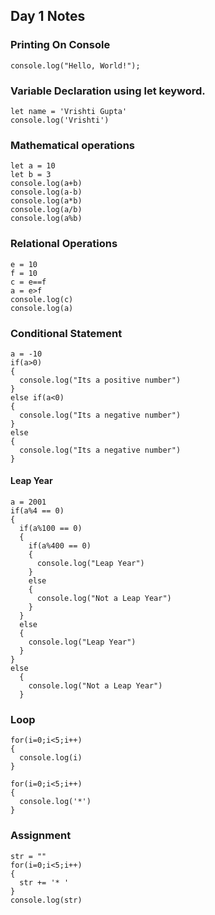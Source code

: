 ## Day 1 Notes

### Printing On Console
```
console.log("Hello, World!");
```
### Variable Declaration using let keyword.
```
let name = 'Vrishti Gupta'
console.log('Vrishti')
```
### Mathematical operations
```
let a = 10
let b = 3
console.log(a+b)
console.log(a-b)
console.log(a*b)
console.log(a/b)
console.log(a%b)
```

### Relational Operations
```
e = 10
f = 10
c = e==f
a = e>f
console.log(c)
console.log(a)
```

### Conditional Statement
```
a = -10
if(a>0)
{
  console.log("Its a positive number")
}
else if(a<0)
{
  console.log("Its a negative number")
}
else
{
  console.log("Its a negative number")
}
```

#### Leap Year
```
a = 2001
if(a%4 == 0)
{
  if(a%100 == 0)
  {
    if(a%400 == 0)
    {
      console.log("Leap Year")
    }
    else
    {
      console.log("Not a Leap Year")
    }
  }
  else
  {
    console.log("Leap Year")
  }
}
else
  {
    console.log("Not a Leap Year")  
  }
```
### Loop
```
for(i=0;i<5;i++)
{
  console.log(i)
}
```
```
for(i=0;i<5;i++)
{
  console.log('*')
}
```
### Assignment
```
str = ""
for(i=0;i<5;i++)
{
  str += '* '
}
console.log(str)
```
